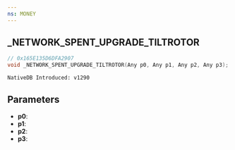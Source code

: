 ```yaml
---
ns: MONEY
---
```

## _NETWORK_SPENT_UPGRADE_TILTROTOR

```c
// 0x165E135D6DFA2907
void _NETWORK_SPENT_UPGRADE_TILTROTOR(Any p0, Any p1, Any p2, Any p3);
```

```
NativeDB Introduced: v1290
```

## Parameters
* **p0**:
* **p1**:
* **p2**:
* **p3**:
